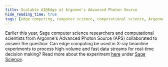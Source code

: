 ```yaml
---
title: Scalable AI@Edge at Argonne's Advanced Photon Source
hide_reading_time: true
tags: [edge computing, computer science, computational science, Argonne APS, Sage science]
---
```


Earlier this year, Sage computer science researchers and computational scientists from Argonne's Advanced Photon Source (APS) collaborated to answer the question: Can edge computing be used in X-ray beamline experiments to process high-volume and fast data streams for real-time decision making?  Read more about the experiment [here](/science/scalable-ci-in-aps) under [Sage Science](/science).